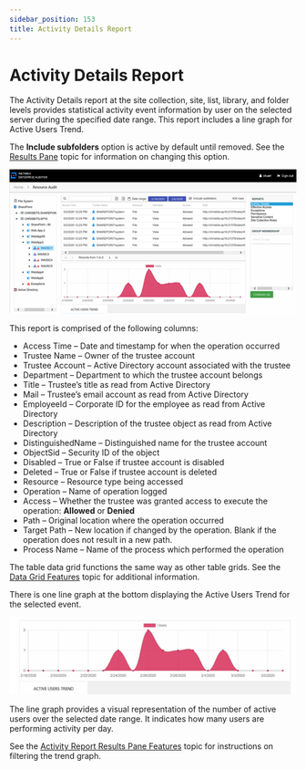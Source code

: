 ```yaml
---
sidebar_position: 153
title: Activity Details Report
---
```


# Activity Details Report

The Activity Details report at the site collection, site, list, library, and folder levels provides statistical activity event information by user on the selected server during the specified date range. This report includes a line graph for Active Users Trend.

The **Include subfolders** option is active by default until removed. See the [Results Pane](../../Navigate/Overview#Results "Results Pane") topic for information on changing this option.

![Activity Details report at the site collection, site, list, library, and folder levels](../../../../../../../../static/Content/Resources/Images/Access/InformationCenter/ResourceAudit/SharePoint/SiteActivityDetails.png "Activity Details report at the site collection, site, list, library, and folder levels")

This report is comprised of the following columns:

* Access Time – Date and timestamp for when the operation occurred
* Trustee Name – Owner of the trustee account
* Trustee Account – Active Directory account associated with the trustee
* Department – Department to which the trustee account belongs
* Title – Trustee’s title as read from Active Directory
* Mail – Trustee’s email account as read from Active Directory
* EmployeeId – Corporate ID for the employee as read from Active Directory
* Description – Description of the trustee object as read from Active Directory
* DistinguishedName – Distinguished name for the trustee account
* ObjectSid – Security ID of the object
* Disabled – True or False if trustee account is disabled
* Deleted – True or False if trustee account is deleted
* Resource – Resource type being accessed
* Operation – Name of operation logged
* Access – Whether the trustee was granted access to execute the operation: **Allowed** or **Denied**
* Path – Original location where the operation occurred
* Target Path – New location if changed by the operation. Blank if the operation does not result in a new path.
* Process Name – Name of the process which performed the operation

The table data grid functions the same way as other table grids. See the [Data Grid Features](../../../../General/DataGrid "Data Grid Features") topic for additional information.

There is one line graph at the bottom displaying the Active Users Trend for the selected event.

![Active Users Trend graph](../../../../../../../../static/Content/Resources/Images/Access/InformationCenter/ResourceAudit/SharePoint/SiteActivityDetailsTrendGraph.png "Active Users Trend graph")

The line graph provides a visual representation of the number of active users over the selected date range. It indicates how many users are performing activity per day.

See the [Activity Report Results Pane Features](../../Navigate/Overview#Activity "Activity Report Results Pane Features") topic for instructions on filtering the trend graph.